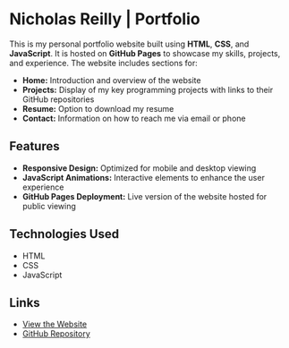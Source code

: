 # Nicholas Reilly | Portfolio

This is my personal portfolio website built using **HTML**, **CSS**, and **JavaScript**. It is hosted on **GitHub Pages** to showcase my skills, projects, and experience. The website includes sections for:

- **Home:** Introduction and overview of the website
- **Projects:** Display of my key programming projects with links to their GitHub repositories
- **Resume:** Option to download my resume
- **Contact:** Information on how to reach me via email or phone

## Features

- **Responsive Design:** Optimized for mobile and desktop viewing
- **JavaScript Animations:** Interactive elements to enhance the user experience
- **GitHub Pages Deployment:** Live version of the website hosted for public viewing

## Technologies Used

- HTML
- CSS
- JavaScript

## Links

- [View the Website](https://nyerye.github.io)
- [GitHub Repository](https://github.com/Nyerye)
